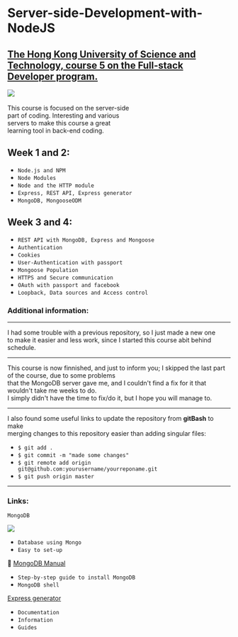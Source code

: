 # Server-side-Development-with-NodeJS
[The Hong Kong University of Science and Technology, course 5 on the Full-stack Developer program.](https://www.coursera.org/learn/server-side-development/home/welcome)
----------------------------

[<img src="https://lh3.googleusercontent.com/8jzcuWZMsWWepo4fuM8U4ldLpZ4RraUTPZcVO8qf4wuPqkY6oUB5W2ytZORIiw8My1mb=s108">](https://www.coursera.org/) <br>
<br>
This course is focused on the server-side <br>
part of coding. Interesting and various <br>
servers to make this course a great <br>
learning tool in back-end coding.

## Week 1 and 2:
  
  * `Node.js and NPM`
  * `Node Modules`
  * `Node and the HTTP module`
  * `Express, REST API, Express generator`
  * `MongoDB, MongooseODM`
   
## Week 3 and 4:

  * `REST API with MongoDB, Express and Mongoose`
  * `Authentication`
  * `Cookies`
  * `User-Authentication with passport`
  * `Mongoose Population`
  * `HTTPS and Secure communication`
  * `OAuth with passport and facebook`
  * `Loopback, Data sources and Access control`
   

### Additional information:
-------------------------------
  
I had some trouble with a previous repository, so I just made a new one <br>
to make it easier and less work, since I started this course abit behind schedule. <br>

---------------------------------------------------------------------------------------
This course is now finnished, and just to inform you; I skipped the last part of the course, due to some problems <br>
that the MongoDB server gave me, and I couldn't find a fix for it that wouldn't take me weeks to do. <br>
I simply didn't have the time to fix/do it, but I hope you will manage to.
  
  ---------------------------------------------------------------------------------------
  
  I also found some useful links to update the repository from <strong>gitBash</strong> to make <br>
  merging changes to this repository easier than adding singular files:
  
* `$ git add .`
* `$ git commit -m "made some changes"`
* `$ git remote add origin git@github.com:yourusername/yourreponame.git`
* `$ git push origin master`
  
----------------------------
### Links:

` MongoDB `

[<img src="https://mfactorengineering.com/img/mongo_logo_square.png">](https://www.mongodb.com/)
  <br>
   * `Database using Mongo`
   * `Easy to set-up`  <br>

:page_facing_up: [MongoDB Manual](https://docs.mongodb.com/manual/) <br>
   * `Step-by-step guide to install MongoDB`
   * `MongoDB shell` <br> 
  
[Express generator](http://expressjs.com/)  <br>
   * `Documentation`
   * `Information`
   * `Guides`
  

   
